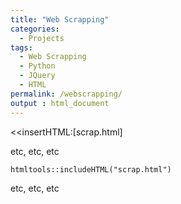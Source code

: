 ```yaml
---
title: "Web Scrapping"
categories:
  - Projects
tags:
  - Web Scrapping
  - Python
  - JQuery
  - HTML
permalink: /webscrapping/
output : html_document
---
```


<<insertHTML:[scrap.html]

etc, etc, etc

```{r, echo=FALSE}
htmltools::includeHTML("scrap.html")
```

etc, etc, etc